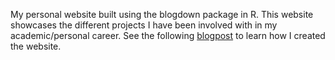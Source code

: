 My personal website built using the blogdown package in R. This website showcases the different projects I have been involved with in my academic/personal career. See the following [blogpost](https://www.kevinzolea.com/posts/creating-a-website-with-the-academic-theme-in-blogdown/) to learn how I created the website.
